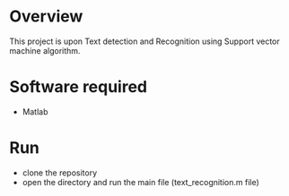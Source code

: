 # Overview
This project is upon Text detection and Recognition using Support vector machine algorithm.

# Software required
* Matlab

# Run
* clone the repository
* open the directory and run the main file (text_recognition.m file)

